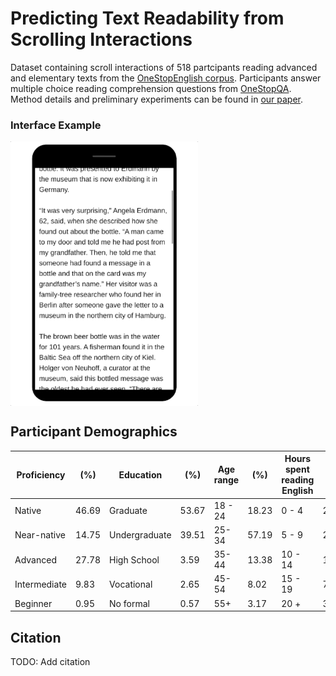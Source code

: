 # Predicting Text Readability from Scrolling Interactions

Dataset containing scroll interactions of 518 partcipants reading advanced and elementary texts from the [OneStopEnglish corpus](https://github.com/nishkalavallabhi/OneStopEnglishCorpus). Participants answer multiple choice reading comprehension questions from [OneStopQA](https://github.com/berzak/onestop-qa). Method details and preliminary experiments can be found in [our paper](https://arxiv.org/abs/2105.06354). 

### Interface Example
<img src="scroll.gif" img align="center" alt="drawing" width="300"/>

## Participant Demographics 



| Proficiency |(%) | Education|(%) | Age range| (%)   | Hours spent reading English |(%)
| --- | ---     | --- | ---         | --- | ---      | ---  | ---   |
| Native | 46.69  | Graduate |53.67           | 18 - 24 |18.23     | 0 - 4 |24.20  |
| Near-native |14.75     | Undergraduate |39.51   | 25-34 |57.19 | 5 - 9 |22.87 |
| Advanced  |27.78  | High School| 3.59   |  35-44| 13.38 | 10 - 14  |11.72|
| Intermediate  |9.83 | Vocational |2.65          | 45-54 |8.02    | 15 - 19 |7.18 |
| Beginner  |0.95 | No formal  |0.57          | 55+ |3.17   | 20 + |33.84|



## Citation

TODO: Add citation


